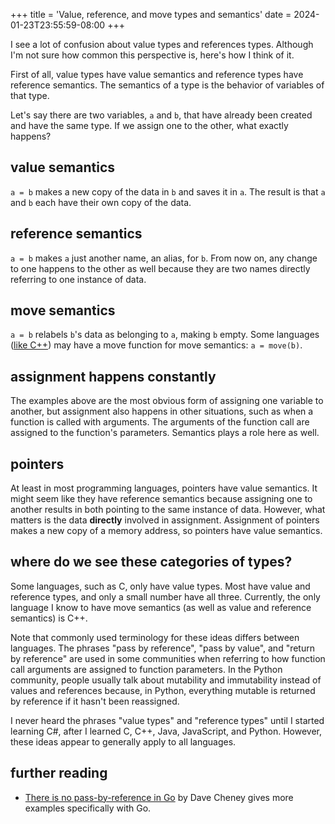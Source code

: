 +++
title = 'Value, reference, and move types and semantics'
date = 2024-01-23T23:55:59-08:00
+++

I see a lot of confusion about value types and references types. Although I'm not sure how common this perspective is, here's how I think of it.

First of all, value types have value semantics and reference types have reference semantics. The semantics of a type is the behavior of variables of that type.

Let's say there are two variables, `a` and `b`, that have already been created and have the same type. If we assign one to the other, what exactly happens?

## value semantics

`a = b` makes a new copy of the data in `b` and saves it in `a`. The result is that `a` and `b` each have their own copy of the data.

## reference semantics

`a = b` makes `a` just another name, an alias, for `b`. From now on, any change to one happens to the other as well because they are two names directly referring to one instance of data.

## move semantics

`a = b` relabels `b`'s data as belonging to `a`, making `b` empty. Some languages ([like C++](https://en.cppreference.com/w/cpp/utility/move)) may have a move function for move semantics: `a = move(b)`.

## assignment happens constantly

The examples above are the most obvious form of assigning one variable to another, but assignment also happens in other situations, such as when a function is called with arguments. The arguments of the function call are assigned to the function's parameters. Semantics plays a role here as well.

## pointers

At least in most programming languages, pointers have value semantics. It might seem like they have reference semantics because assigning one to another results in both pointing to the same instance of data. However, what matters is the data **directly** involved in assignment. Assignment of pointers makes a new copy of a memory address, so pointers have value semantics.

## where do we see these categories of types?

Some languages, such as C, only have value types. Most have value and reference types, and only a small number have all three. Currently, the only language I know to have move semantics (as well as value and reference semantics) is C++.

Note that commonly used terminology for these ideas differs between languages. The phrases "pass by reference", "pass by value", and "return by reference" are used in some communities when referring to how function call arguments are assigned to function parameters. In the Python community, people usually talk about mutability and immutability instead of values and references because, in Python, everything mutable is returned by reference if it hasn't been reassigned.

I never heard the phrases "value types" and "reference types" until I started learning C#, after I learned C, C++, Java, JavaScript, and Python. However, these ideas appear to generally apply to all languages.

## further reading

* [There is no pass-by-reference in Go](https://dave.cheney.net/2017/04/29/there-is-no-pass-by-reference-in-go) by Dave Cheney gives more examples specifically with Go.

